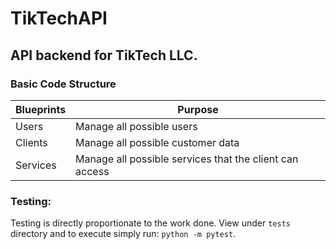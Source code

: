 # TikTechAPI
## API backend for TikTech LLC.

### Basic Code Structure

| Blueprints | Purpose |
| ------ | ------ |
| Users | Manage all possible users |
| Clients | Manage all possible customer data |
| Services | Manage all possible services that the client can access |



### Testing:
Testing is directly proportionate to the work done. View under `tests` directory and to execute simply run:
`python -m pytest`. 


